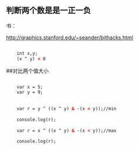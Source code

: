 ## 判断两个数是是一正一负


书：

http://graphics.stanford.edu/~seander/bithacks.html
 

```html

    int x,y;
    (x ^ y) < 0

```

##对比两个值大小

```html

    var x = 5;
    var y = 9;
    
    
    var r = y ^ ((x ^ y) & -(x < y));//min
    
    console.log(r);
    
    var r = x ^ ((x ^ y) & -(x < y));//max
    
    console.log(r);

```



